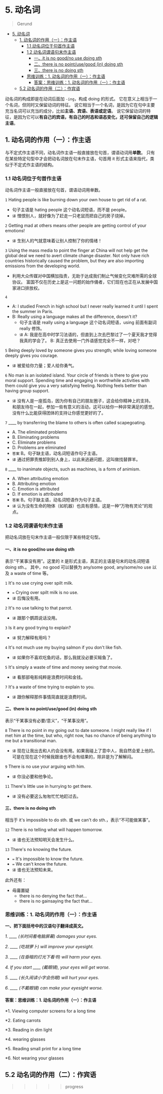 # 5. 动名词

> Gerund

- [5. 动名词](#5-动名词)
  - [1. 动名词的作用（一）：作主语](#1-动名词的作用一作主语)
    - [1.1 动名词位于句首作主语](#11-动名词位于句首作主语)
    - [1.2 动名词谓语句末作主语](#12-动名词谓语句末作主语)
      - [一、it is no good/no use doing sth](#一it-is-no-goodno-use-doing-sth)
      - [二、there is no point/use/good (in) doing sth](#二there-is-no-pointusegood-in-doing-sth)
      - [三、there is no doing sth](#三there-is-no-doing-sth)
    - [思维训练：1. 动名词的作用（一）：作主语](#思维训练1-动名词的作用一作主语)
      - [答案：思维训练：1. 动名词的作用（一）：作主语](#答案思维训练1-动名词的作用一作主语)
  - [5.2 动名词的作用（二）：作宾语](#52-动名词的作用二作宾语)

动名词的构成即是在动词后面加 `-ing`，构成 doing 的形式。
它在意义上相当于一个名词，但同时又保留动词的特征。
说它相当于一个名词，是因为它在句中主要充当名词可以充当的成分，比如**主语、宾语、表语或定语**。
说它保留动词的特征，是因为它可以**有自己的宾语，有自己的时态和语态变化，还可保留自己的逻辑主语**。

## 1. 动名词的作用（一）：作主语

与不定式作主语不同，动名词作主语一般直接放在句首，谓语动词用**单数**。
只有在某些特定句型中才会把动名词放在句末作主语，句首用 it 形式主语来指代，类似于不定式作主语的结构。

### 1.1 动名词位于句首作主语

动名词作主语一般直接放在句首，谓语动词用单数。

`1` Hating people is like burning down your own house to get rid of a rat.

- 句子主语是 hating people 这个动名词短语，而不是 people。
- `译` 憎恨别人，就好像为了赶走一只老鼠而把自己的房子烧掉。

`2` Getting mad at others means other people are getting control of your
emotions!

- `译` 生别人的气就意味着让别人控制了你的情绪！

`3` Using the mass media to point the finger at China will not help get the
global deal we need to avert climate change disaster. Not only have rich
countries historically caused the problem, but they are also importing emissions
from the developing world.

- 利用大众传媒对中国横加指责，无助于达成我们制止气候变化灾难所需的全球协议。
  富国不仅在历史上是这一问题的始作俑者，它们现在也正在从发展中国家进口排放权。

`4`

- A: I studied French in high school but I never really learned it until I spent
  the summer in Paris.
- B: Really using a language makes all the difference, doesn't it?
  - 句子主语是 really using a language 这个动名词短语，using 前面有副词 really 修饰。
  - `译` A: 我是在高中时学习法语的，但直到上次去巴黎过了一个夏天我才觉得我真的学会了。
    B: 真正去使用一门外语感觉完全不一样，对吧？

`5` Being deeply loved by someone gives you strength; while loving someone
deeply gives you courage.

- `译` 被爱给你力量；爱人给你勇气。

`6` No man is an isolated island. Your circle of friends is there to give you
moral support. Spending time and engaging in worthwhile activities with them
could give you a very satisfying feeling. Nothing feels better than having group
support.

- `译` 没有人是一座孤岛，因为你有自己的朋友圈子，这会给你精神上的支持。
  和朋友待在一起，参加一些有意义的活动，这可以给你一种非常满足的感觉。
  没有什么比能获得团体的支持让你感觉更好的了。

`7` ____ by transferring the blame to others is often called scapegoating.

- A. The eliminated problems
- B. Eliminating problems
- C. Eliminate problems
- D. Problems are eliminated
- `答案` B。句子缺主语，动名词短语作句子主语。
- `译` 通过把罪责推卸到别人身上，以此来逃避问题，这叫做找替罪羊。

`8` ____ to inanimate objects, such as machines, is a form of animism.

- A. When attributing emotion
- B. Attributing emotion
- C. Emotion is attributed
- D. If emotion is attributed
- `答案` B。句子缺主语，动名词短语作为句子主语。
- `译` 认为没有生命的物体（如机器）也具有感情，这是一种“万物有灵论”的观点。

### 1.2 动名词谓语句末作主语

把动名词放在句末作主语一般仅限于某些特定句型。

#### 一、it is no good/no use doing sth

表示“干某事没有用”。这里的 it 是形式主语，真正的主语是句末的动名词短语 doing sth.。
其中，no good 可以替换为 any/some good, any/some/no use 以及 a waste of time 等。

`1` It's no use crying over spilt milk.

- `=` Crying over spilt milk is no use.
- `译` 后悔没有用。

`2` It's no use talking to that parrot.

- `译` 跟那个鹦鹉说话没用。

`3` Is it any good trying to explain?

- `译` 努力解释有用吗？

`4` It's not much use my buying salmon if you don't like fish.

- `译` 如果你不喜欢吃鱼的话，那么我就没必要买鲑鱼了。

`5` It's simply a waste of time and money seeing that movie.

- `译` 看那部电影纯粹是浪费时间和金钱。

`7` It's a waste of time trying to explain to you.

- `译` 跟你解释那件事情简直就是浪费时间。

#### 二、there is no point/use/good (in) doing sth

表示“干某事没有必要/意义”，“干某事没用”。

`8` There is no point in my going out to date someone. I might really like if I
met him at the time, but who, right now, has no chance of being anything to me
but a transitional man.

- `译` 现在让我出去和人约会没有用。如果我碰上了意中人，我自然会爱上他的。可是在现在这个时候我跟谁也不会有结果的，除非是为了解解闷。

`9` There is no use your arguing with him.

- `译` 你没必要和他争论。

`11` There's little use in hurrying to get there.

- `译` 没有必要这么匆匆忙忙地赶过去。

#### 三、there is no doing sth

相当于 it's impossible to do sth. 或 we can't do sth.，表示“不可能做某事”。

`12` There is no telling what will happen tomorrow.

- `译` 谁也无法预知明天会发生什么。

`13` There's no knowing the future.

- `=` It's impossible to know the future.
- `=` We can't know the future.
- `译` 谁也无法预知未来。

此外还有：

- 毋庸置疑
  - there is no denying the fact that...
  - there is no gainsaying the fact that...

### 思维训练：1. 动名词的作用（一）：作主语

**一、把下面括号中的汉语句子翻译成英文。**

*1. ____ (长时间看电脑屏幕) damages your eyes.*

*2. ____ (吃胡萝卜) will improve your eyesight.*

*3. ____ (在昏暗的灯光下看书) will harm your eyes.*

*4. If you start ____ (戴眼镜), your eyes will get worse.*

*5. ____ (长久阅读小字会伤眼) will hurt your eyes.*

*6. ____ (不戴眼镜) can make your eyesight worse.*

#### 答案：思维训练：1. 动名词的作用（一）：作主语

*1. Viewing computer screens for a long time

*2. Eating carrots

*3. Reading in dim light

*4. wearing glasses

*5. Reading small print for a long time

*6. Not wearing your glasses

## 5.2 动名词的作用（二）：作宾语

>>>>> progress
